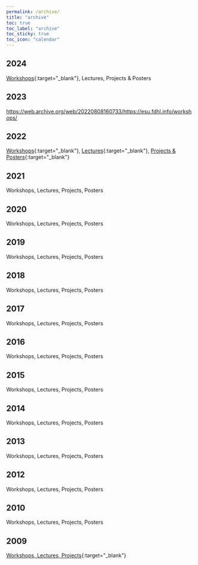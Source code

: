 ```yaml
---
permalink: /archive/
title: "archive"
toc: true
toc_label: "archive"
toc_sticky: true
toc_icon: "calendar"
---
```


## 2024
[Workshops](https://web.archive.org/web/20241013033951/https://esu-ct.conference.ubbcluj.ro/programme/#workshops*){:target="_blank"}, Lectures, Projects & Posters

## 2023
https://web.archive.org/web/20220808160733/https://esu.fdhl.info/workshops/

## 2022
[Workshops](https://web.archive.org/web/20220808160733/https://esu.fdhl.info/workshops/){:target="_blank"}, [Lectures](https://web.archive.org/web/20250207110927/https://esu.fdhl.info/lectures-2/){:target="_blank"}, [Projects & Posters](https://web.archive.org/web/20240328000000*/https://esu.fdhl.info/projects-posters/){:target="_blank"}

## 2021
Workshops, Lectures, Projects, Posters

## 2020
Workshops, Lectures, Projects, Posters

## 2019
Workshops, Lectures, Projects, Posters

## 2018
Workshops, Lectures, Projects, Posters

## 2017
Workshops, Lectures, Projects, Posters

## 2016
Workshops, Lectures, Projects, Posters

## 2015
Workshops, Lectures, Projects, Posters

## 2014
Workshops, Lectures, Projects, Posters

## 2013
Workshops, Lectures, Projects, Posters

## 2012
Workshops, Lectures, Projects, Posters

## 2010
Workshops, Lectures, Projects, Posters

## 2009
[Workshops, Lectures, Projects](https://web.archive.org/web/20250214141158/https://esu.fdhl.info/2009-2/){:target="_blank"}